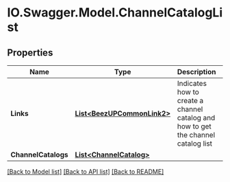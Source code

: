 # IO.Swagger.Model.ChannelCatalogList
## Properties

Name | Type | Description | Notes
------------ | ------------- | ------------- | -------------
**Links** | [**List&lt;BeezUPCommonLink2&gt;**](BeezUPCommonLink2.md) | Indicates how to create a channel catalog and how to get the channel catalog list | [optional] 
**ChannelCatalogs** | [**List&lt;ChannelCatalog&gt;**](ChannelCatalog.md) |  | [optional] 

[[Back to Model list]](../README.md#documentation-for-models) [[Back to API list]](../README.md#documentation-for-api-endpoints) [[Back to README]](../README.md)

